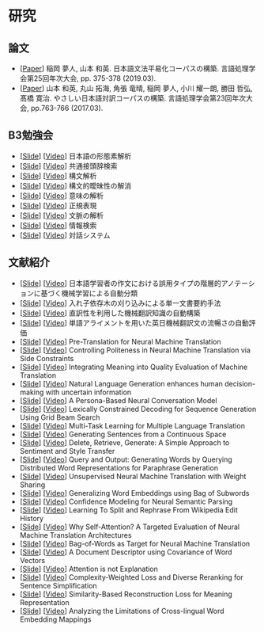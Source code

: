 # 研究

## 論文

- \[[Paper](http://box.jnlp.org/arc/19/19NLP-inaoka.pdf)\] 稲岡 夢人, ⼭本 和英. 日本語文法平易化コーパスの構築. 言語処理学会第25回年次大会, pp. 375-378 (2019.03).
- \[[Paper](http://box.jnlp.org/arc/17/17NLP-yamamoto.pdf)\] ⼭本 和英, 丸⼭ 拓海, ⾓張 ⻯晴, 稲岡 夢⼈, ⼩川 耀⼀朗, 勝⽥ 哲弘, 髙橋 寛治. やさしい⽇本語対訳コーパスの構築. 言語処理学会第23回年次大会, pp.763-766 (2017.03).

## B3勉強会

- \[[Slide](https://speakerdeck.com/okayu9/ri-ben-yu-falsexing-tai-su-jie-xi)\] \[[Video](https://www.youtube.com/watch?v=9b7jA1c-tlo)\] 日本語の形態素解析
- \[[Slide](https://speakerdeck.com/okayu9/gong-tong-jie-tou-ci-jian-suo)\] \[[Video](https://www.youtube.com/watch?v=_HS1zPiXG-c)\] 共通接頭辞検索
- \[[Slide](https://speakerdeck.com/okayu9/gou-wen-jie-xi)\] \[[Video](https://www.youtube.com/watch?v=hZqeWdoK6-w)\] 構文解析
- \[[Slide](https://speakerdeck.com/okayu9/gou-wen-de-ai-mei-xing-falsejie-xiao)\] \[[Video](https://www.youtube.com/watch?v=5Cd0VXi-qbc)\] 構文的曖昧性の解消
- \[[Slide](https://speakerdeck.com/okayu9/yi-wei-falsejie-xi)\] \[[Video](https://www.youtube.com/watch?v=TrTERFqfs0o)\] 意味の解析
- \[[Slide](https://speakerdeck.com/okayu9/zheng-gui-biao-xian)\] \[[Video](https://www.youtube.com/watch?v=PuYKyOkZ1s4)\] 正規表現
- \[[Slide](https://speakerdeck.com/okayu9/wen-mo-falsejie-xi)\] \[[Video](https://www.youtube.com/watch?v=LJq-cR8JYOs)\] 文脈の解析
- \[[Slide](https://speakerdeck.com/okayu9/qing-bao-jian-suo)\] \[[Video](https://www.youtube.com/watch?v=wFa2XwX0R2k)\] 情報検索
- \[[Slide](https://speakerdeck.com/okayu9/dui-hua-sisutemu)\] \[[Video](https://www.youtube.com/watch?v=P3KNfVEQ7r8)\] 対話システム

## 文献紹介

- \[[Slide](https://speakerdeck.com/okayu9/wen-xian-shao-jie-ri-ben-yu-xue-xi-zhe-falsezuo-wen-niokeru-wu-yong-taipufalsejie-ceng-de-afalsetesiyonniji-dukuji-jie-xue-xi-niyoruzi-dong-fen-lei)\] \[[Video](https://www.youtube.com/watch?v=gVW5LW6jJ40)\] 日本語学習者の作文における誤用タイプの階層的アノテーションに基づく機械学習による自動分類
- \[[Slide](https://speakerdeck.com/okayu9/wen-xian-shao-jie-ru-rezi-yi-cun-mu-falseyi-riip-miniyorudan-wen-shu-yao-yue-shou-fa)\] \[[Video](https://www.youtube.com/watch?v=qH0HIfNp6vM)\] 入れ子依存木の刈り込みによる単一文書要約手法
- \[[Slide](https://speakerdeck.com/okayu9/wen-xian-shao-jie-zhi-yi-xing-woli-yong-sitaji-jie-fan-yi-zhi-shi-falsezi-dong-gou-zhu)\] \[[Video](https://www.youtube.com/watch?v=wltbtdm-bco)\] 直訳性を利用した機械翻訳知識の自動構築
- \[[Slide](https://speakerdeck.com/okayu9/wen-xian-shao-jie-dan-yu-araimentowoyong-itaying-ri-ji-jie-fan-yi-wen-falseliu-chang-safalsezi-dong-ping-jia)\] \[[Video](https://www.youtube.com/watch?v=_Khyozom1tA)\] 単語アライメントを用いた英日機械翻訳文の流暢さの自動評価
- \[[Slide](https://speakerdeck.com/okayu9/wen-xian-shao-jie-pre-translation-for-neural-machine-translation)\] \[[Video](https://www.youtube.com/watch?v=CVC9703bCbE)\] Pre-Translation for Neural Machine Translation
- \[[Slide](https://speakerdeck.com/okayu9/wen-xian-shao-jie-controlling-politeness-in-neural-machine-translation-via-side-constraints)\] \[[Video](https://www.youtube.com/watch?v=Jx7p_R7Q7Nc)\] Controlling Politeness in Neural Machine Translation via Side Constraints
- \[[Slide](https://speakerdeck.com/okayu9/wen-xian-shao-jie-integrating-meaning-into-quality-evaluation-of-machine-translation)\] \[[Video](https://www.youtube.com/watch?v=gFDNwGo8YnI)\] Integrating Meaning into Quality Evaluation of Machine Translation
- \[[Slide](https://speakerdeck.com/okayu9/wen-xian-shao-jie-natural-language-generation-enhances-human-decision-making-with-uncertain-information)\] \[[Video](https://www.youtube.com/watch?v=nMGRvf2ExYE)\] Natural Language Generation enhances human decision-making with uncertain information
- \[[Slide](https://speakerdeck.com/okayu9/wen-xian-shao-jie-a-persona-based-neural-conversation-model)\] \[[Video](https://www.youtube.com/watch?v=k10SU8VTDrI)\] A Persona-Based Neural Conversation Model
- \[[Slide](https://speakerdeck.com/okayu9/wen-xian-shao-jie-lexically-constrained-decoding-for-sequence-generation-using-grid-beam-search)\] \[[Video](https://www.youtube.com/watch?v=41pZun9cATI)\] Lexically Constrained Decoding for Sequence Generation Using Grid Beam Search
- \[[Slide](https://speakerdeck.com/okayu9/wen-xian-shao-jie-multi-task-learning-for-multiple-language-translation)\] \[[Video](https://www.youtube.com/watch?v=4yxrPgE-Nj0)\] Multi-Task Learning for Multiple Language Translation
- \[[Slide](https://speakerdeck.com/okayu9/wen-xian-shao-jie-generating-sentences-from-a-continuous-space)\] \[[Video](https://www.youtube.com/watch?v=sccaKOL3ufQ)\] Generating Sentences from a Continuous Space
- \[[Slide](https://speakerdeck.com/okayu9/wen-xian-shao-jie-delete-retrieve-generate-a-simple-approach-to-sentiment-and-style-transfer)\] \[[Video](https://www.youtube.com/watch?v=tSJh1U0RAjg)\] Delete, Retrieve, Generate: A Simple Approach to Sentiment and Style Transfer
- \[[Slide](https://speakerdeck.com/okayu9/wen-xian-shao-jie-query-and-output-generating-words-by-querying-distributed-word-representations-for-paraphrase-generation)\] \[[Video](https://www.youtube.com/watch?v=aItje-xWqps)\] Query and Output: Generating Words by Querying Distributed Word Representations for Paraphrase Generation
- \[[Slide](https://speakerdeck.com/okayu9/wen-xian-shao-jie-unsupervised-neural-machine-translation-with-weight-sharing)\] \[[Video](https://www.youtube.com/watch?v=DBiaMcMMskg)\] Unsupervised Neural Machine Translation with Weight Sharing
- \[[Slide](https://speakerdeck.com/okayu9/wen-xian-shao-jie-generalizing-word-embeddings-using-bag-of-subwords)\] \[[Video](https://www.youtube.com/watch?v=kdCLEGmwV8U)\] Generalizing Word Embeddings using Bag of Subwords
- \[[Slide](https://speakerdeck.com/okayu9/wen-xian-shao-jie-confidence-modeling-for-neural-semantic-parsing)\] \[[Video](https://www.youtube.com/watch?v=4LEA5Jfhiyw)\] Confidence Modeling for Neural Semantic Parsing
- \[[Slide](https://speakerdeck.com/okayu9/wen-xian-shao-jie-learning-to-split-and-rephrase-from-wikipedia-edit-history)\] \[[Video](https://www.youtube.com/watch?v=9XM4pydW6po)\] Learning To Split and Rephrase From Wikipedia Edit History
- \[[Slide](https://speakerdeck.com/okayu9/wen-xian-shao-jie-why-self-attention-a-targeted-evaluation-of-neural-machine-translation-architectures)\] \[[Video](https://www.youtube.com/watch?v=BysTifsrZb0)\] Why Self-Attention? A Targeted Evaluation of Neural Machine Translation Architectures
- \[[Slide](https://speakerdeck.com/okayu9/wen-xian-shao-jie-bag-of-words-as-target-for-neural-machine-translation)\] \[[Video](https://www.youtube.com/watch?v=8aEAuOx937U)\] Bag-of-Words as Target for Neural Machine Translation
- \[[Slide](https://speakerdeck.com/okayu9/wen-xian-shao-jie-a-document-descriptor-using-covariance-of-word-vectors)\] \[[Video](https://www.youtube.com/watch?v=_dp4f9SCF5M)\] A Document Descriptor using Covariance of Word Vectors
- \[[Slide](https://speakerdeck.com/okayu9/wen-xian-shao-jie-attention-is-not-explanation)\] \[[Video](https://www.youtube.com/watch?v=ji9HgfECZNU)\] Attention is not Explanation
- \[[Slide](https://speakerdeck.com/okayu9/wen-xian-shao-jie-complexity-weighted-loss-and-diverse-reranking-for-sentence-simplification)\] \[[Video](https://www.youtube.com/watch?v=ymOEK3YOeB4)\] Complexity-Weighted Loss and Diverse Reranking for Sentence Simplification
- \[[Slide](https://speakerdeck.com/okayu9/wen-xian-shao-jie-similarity-based-reconstruction-loss-for-meaning-representation)\] \[[Video](https://www.youtube.com/watch?v=uDjOgMZ-XUY)\] Similarity-Based Reconstruction Loss for Meaning Representation
- \[[Slide](https://speakerdeck.com/okayu9/wen-xian-shao-jie-analyzing-the-limitations-of-cross-lingual-word-embedding-mappings)\] \[[Video](https://www.youtube.com/watch?v=FJx3wbYj_sI)\] Analyzing the Limitations of Cross-lingual Word Embedding Mappings
